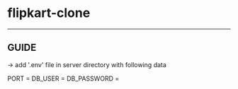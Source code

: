 # flipkart-clone
-----------------
GUIDE
------------------
-> add '.env' file in server directory with following data

PORT = 
DB_USER = 
DB_PASSWORD = 
